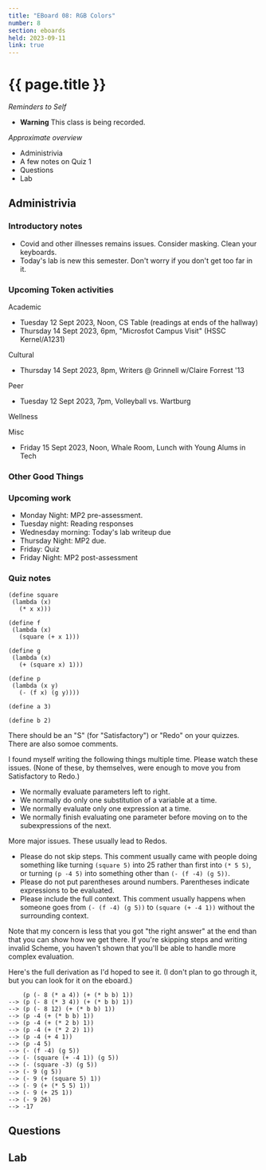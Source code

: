 ```yaml
---
title: "EBoard 08: RGB Colors"
number: 8
section: eboards
held: 2023-09-11
link: true
---
```

# {{ page.title }}

_Reminders to Self_

* **Warning** This class is being recorded.

_Approximate overview_

* Administrivia
* A few notes on Quiz 1
* Questions
* Lab

Administrivia
-------------

### Introductory notes

* Covid and other illnesses remains issues.  Consider masking.  Clean
  your keyboards.
* Today's lab is new this semester.  Don't worry if you don't get too
  far in it.

### Upcoming Token activities

Academic

* Tuesday 12 Sept 2023, Noon, CS Table (readings at ends of the hallway)
* Thursday 14 Sept 2023, 6pm, "Microsfot Campus Visit" (HSSC Kernel/A1231)

Cultural

* Thursday 14 Sept 2023, 8pm, Writers @ Grinnell w/Claire Forrest '13

Peer

* Tuesday 12 Sept 2023, 7pm, Volleyball vs. Wartburg

Wellness

Misc

* Friday 15 Sept 2023, Noon, Whale Room, Lunch with Young Alums in Tech

### Other Good Things

### Upcoming work

* Monday Night: MP2 pre-assessment.
* Tuesday night: Reading responses
* Wednesday morning: Today's lab writeup due
* Thursday Night: MP2 due.
* Friday: Quiz
* Friday Night: MP2 post-assessment

### Quiz notes

```
(define square
 (lambda (x)
   (* x x)))

(define f
 (lambda (x)
   (square (+ x 1)))

(define g
 (lambda (x)
   (+ (square x) 1)))

(define p
 (lambda (x y)
   (- (f x) (g y))))

(define a 3)

(define b 2)
```

There should be an "S" (for "Satisfactory") or "Redo" on your quizzes.
There are also somoe comments.

I found myself writing the following things multiple time.  Please watch
these issues.  (None of these, by themselves, were enough to move you
from Satisfactory to Redo.)

* We normally evaluate parameters left to right.
* We normally do only one substitution of a variable at a time.
* We normally evaluate only one expression at a time.
* We normally finish evaluating one parameter before moving on to the
  subexpressions of the next.

More major issues.  These usually lead to Redos.

* Please do not skip steps.  This comment usually came with people 
  doing something like turning `(square 5)` into 25 rather than 
  first into `(* 5 5)`, or turning `(p -4 5)` into something other than
  `(- (f -4) (g 5))`.
* Please do not put parentheses around numbers.  Parentheses indicate
  expressions to be evaluated.
* Please include the full context.  This comment usually happens when
  someone goes from `(- (f -4) (g 5))` to `(square (+ -4 1))` without
  the surrounding context.

Note that my concern is less that you got "the right answer" at the
end than that you can show how we get there.  If you're skipping steps
and writing invalid Scheme, you haven't shown that you'll be able to
handle more complex evaluation.

Here's the full derivation as I'd hoped to see it.  (I don't plan
to go through it, but you can look for it on the eboard.)

```
    (p (- 8 (* a 4)) (+ (* b b) 1))
--> (p (- 8 (* 3 4)) (+ (* b b) 1))
--> (p (- 8 12) (+ (* b b) 1))
--> (p -4 (+ (* b b) 1))
--> (p -4 (+ (* 2 b) 1))
--> (p -4 (+ (* 2 2) 1))
--> (p -4 (+ 4 1))
--> (p -4 5)
--> (- (f -4) (g 5))
--> (- (square (+ -4 1)) (g 5))
--> (- (square -3) (g 5))
--> (- 9 (g 5))
--> (- 9 (+ (square 5) 1))
--> (- 9 (+ (* 5 5) 1))
--> (- 9 (+ 25 1))
--> (- 9 26)
--> -17
```

Questions
---------

Lab
---
